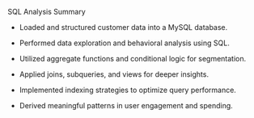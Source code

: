 SQL Analysis Summary
- Loaded and structured customer data into a MySQL database.

- Performed data exploration and behavioral analysis using SQL.

- Utilized aggregate functions and conditional logic for segmentation.

- Applied joins, subqueries, and views for deeper insights.

- Implemented indexing strategies to optimize query performance.

- Derived meaningful patterns in user engagement and spending.
